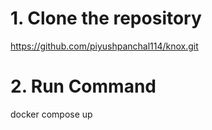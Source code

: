 # 1. Clone the repository
https://github.com/piyushpanchal114/knox.git

# 2. Run Command
docker compose up